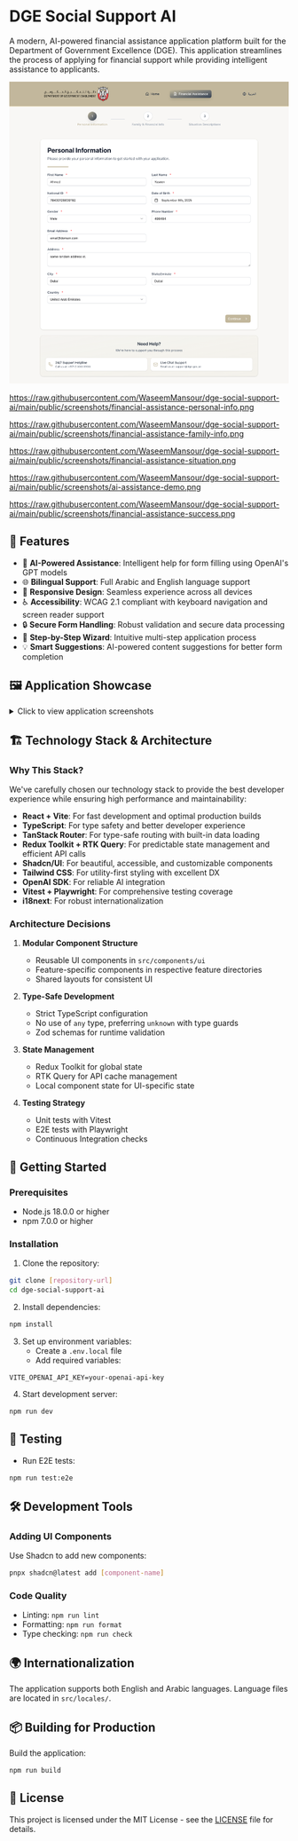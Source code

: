 # DGE Social Support AI

A modern, AI-powered financial assistance application platform built for the Department of Government Excellence (DGE). This application streamlines the process of applying for financial support while providing intelligent assistance to applicants.

![Application Overview](https://raw.githubusercontent.com/WaseemMansour/dge-social-support-ai/main/public/screenshots/financial-assistance-form-overview.png)

https://raw.githubusercontent.com/WaseemMansour/dge-social-support-ai/main/public/screenshots/financial-assistance-personal-info.png


https://raw.githubusercontent.com/WaseemMansour/dge-social-support-ai/main/public/screenshots/financial-assistance-family-info.png


https://raw.githubusercontent.com/WaseemMansour/dge-social-support-ai/main/public/screenshots/financial-assistance-situation.png


https://raw.githubusercontent.com/WaseemMansour/dge-social-support-ai/main/public/screenshots/ai-assistance-demo.png


https://raw.githubusercontent.com/WaseemMansour/dge-social-support-ai/main/public/screenshots/financial-assistance-success.png


## 🌟 Features

- 🤖 **AI-Powered Assistance**: Intelligent help for form filling using OpenAI's GPT models
- 🌐 **Bilingual Support**: Full Arabic and English language support
- 📱 **Responsive Design**: Seamless experience across all devices
- ♿ **Accessibility**: WCAG 2.1 compliant with keyboard navigation and screen reader support
- 🔒 **Secure Form Handling**: Robust validation and secure data processing
- 🎯 **Step-by-Step Wizard**: Intuitive multi-step application process
- 💡 **Smart Suggestions**: AI-powered content suggestions for better form completion

## 🖼️ Application Showcase

<details>
<summary>Click to view application screenshots</summary>

### Landing Page
![Landing Page](https://raw.githubusercontent.com/WaseemMansour/dge-social-support-ai/main/public/screenshots/landing-page.png)

### Personal Information Step
![Personal Information](https://raw.githubusercontent.com/WaseemMansour/dge-social-support-ai/main/public/screenshots/financial-assistance-personal-info.png)

### Family Information Step
![Family Information](https://raw.githubusercontent.com/WaseemMansour/dge-social-support-ai/main/public/screenshots/financial-assistance-family-info.png)

### Situation Description Step
![Situation Description](https://raw.githubusercontent.com/WaseemMansour/dge-social-support-ai/main/public/screenshots/financial-assistance-situation.png)

### AI Assistance Feature
![AI Assistance](https://raw.githubusercontent.com/WaseemMansour/dge-social-support-ai/main/public/screenshots/ai-assistance-demo.png)

### Success Screen
![Success Screen](https://raw.githubusercontent.com/WaseemMansour/dge-social-support-ai/main/public/screenshots/financial-assistance-success.png)

</details>

## 🏗️ Technology Stack & Architecture

### Why This Stack?

We've carefully chosen our technology stack to provide the best developer experience while ensuring high performance and maintainability:

- **React + Vite**: For fast development and optimal production builds
- **TypeScript**: For type safety and better developer experience
- **TanStack Router**: For type-safe routing with built-in data loading
- **Redux Toolkit + RTK Query**: For predictable state management and efficient API calls
- **Shadcn/UI**: For beautiful, accessible, and customizable components
- **Tailwind CSS**: For utility-first styling with excellent DX
- **OpenAI SDK**: For reliable AI integration
- **Vitest + Playwright**: For comprehensive testing coverage
- **i18next**: For robust internationalization

### Architecture Decisions

1. **Modular Component Structure**
   - Reusable UI components in `src/components/ui`
   - Feature-specific components in respective feature directories
   - Shared layouts for consistent UI

2. **Type-Safe Development**
   - Strict TypeScript configuration
   - No use of `any` type, preferring `unknown` with type guards
   - Zod schemas for runtime validation

3. **State Management**
   - Redux Toolkit for global state
   - RTK Query for API cache management
   - Local component state for UI-specific state

4. **Testing Strategy**
   - Unit tests with Vitest
   - E2E tests with Playwright
   - Continuous Integration checks

## 🚀 Getting Started

### Prerequisites

- Node.js 18.0.0 or higher
- npm 7.0.0 or higher

### Installation

1. Clone the repository:
```bash
git clone [repository-url]
cd dge-social-support-ai
```

2. Install dependencies:
```bash
npm install
```

3. Set up environment variables:
   - Create a `.env.local` file
   - Add required variables:
```
VITE_OPENAI_API_KEY=your-openai-api-key
```

4. Start development server:
```bash
npm run dev
```

## 🧪 Testing

- Run E2E tests:
```bash
npm run test:e2e
```

## 🛠️ Development Tools

### Adding UI Components

Use Shadcn to add new components:

```bash
pnpx shadcn@latest add [component-name]
```

### Code Quality

- Linting: `npm run lint`
- Formatting: `npm run format`
- Type checking: `npm run check`

## 🌍 Internationalization

The application supports both English and Arabic languages. Language files are located in `src/locales/`.

## 📦 Building for Production

Build the application:

```bash
npm run build
```

## 📄 License

This project is licensed under the MIT License - see the [LICENSE](LICENSE) file for details.
